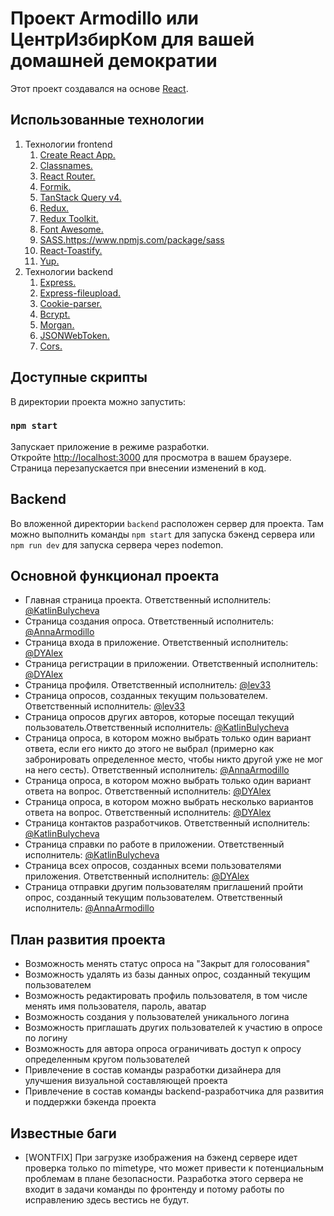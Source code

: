 # Проект Armodillo или ЦентрИзбирКом для вашей домашней демократии

Этот проект создавался на основе [React](https://github.com/facebook/create-react-app).

## Использованные технологии

1. Технологии frontend
    1. [Create React App.](https://github.com/facebook/create-react-app)
    2. [Classnames.](https://www.npmjs.com/package/classnames)
    3. [React Router.](https://reactrouter.com/en/main)
    4. [Formik.](https://formik.org/)
    5. [TanStack Query v4.](https://tanstack.com/query/latest)
    6. [Redux.](https://redux.js.org/)
    7. [Redux Toolkit.](https://redux-toolkit.js.org/)
    8. [Font Awesome.](https://fontawesome.com/)
    9. [SASS.]()https://www.npmjs.com/package/sass
    10. [React-Toastify.](https://fkhadra.github.io/react-toastify/introduction)
    11. [Yup.](https://www.npmjs.com/package/yup)
2. Технологии backend
    1. [Express.](https://expressjs.com/)
    2. [Express-fileupload.](https://www.npmjs.com/package/express-fileupload)
    3. [Cookie-parser.](https://www.npmjs.com/package/cookie-parser)
    4. [Bcrypt.](https://www.npmjs.com/package/bcrypt)
    5. [Morgan.](https://www.npmjs.com/package/morgan)
    6. [JSONWebToken.](https://www.npmjs.com/package/jsonwebtoken)
    7. [Cors.](https://www.npmjs.com/package/cors)

## Доступные скрипты

В директории проекта можно запустить:

### `npm start`
Запускает приложение в режиме разработки.\
Откройте [http://localhost:3000](http://localhost:3000) для просмотра в вашем браузере.
Страница перезапускается при внесении изменений в код.

## Backend
Во вложенной директории ```backend``` расположен сервер для проекта. Там можно выполнить команды ```npm start``` для запуска бэкенд сервера или ```npm run dev``` для запуска сервера через nodemon. 

## Основной функционал проекта

- Главная страница проекта. Ответственный исполнитель: [@KatlinBulycheva](https://github.com/KatlinBulycheva)
- Страница создания опроса. Ответственный исполнитель: [@AnnaArmodillo](https://github.com/AnnaArmodillo)
- Страница входа в приложение. Ответственный исполнитель: [@DYAlex](https://github.com/DYAlex)
- Страница регистрации в приложении. Ответственный исполнитель: [@DYAlex](https://github.com/DYAlex)
- Страница профиля. Ответственный исполнитель: [@lev33](https://github.com/lev33)
- Страница опросов, созданных текущим пользователем. Ответственный исполнитель: [@lev33](https://github.com/lev33)
- Страница опросов других авторов, которые посещал текущий пользователь.Ответственный исполнитель: [@KatlinBulycheva](https://github.com/KatlinBulycheva)
- Страница опроса, в котором можно выбрать только один вариант ответа, если его никто до этого не выбрал (примерно как забронировать определенное место, чтобы никто другой уже не мог на него сесть). Ответственный исполнитель: [@AnnaArmodillo](https://github.com/AnnaArmodillo)
- Страница опроса, в котором можно выбрать только один вариант ответа на вопрос. Ответственный исполнитель: [@DYAlex](https://github.com/DYAlex)
- Страница опроса, в котором можно выбрать несколько вариантов ответа на вопрос. Ответственный исполнитель: [@DYAlex](https://github.com/DYAlex)
- Страница контактов разработчиков. Ответственный исполнитель: [@KatlinBulycheva](https://github.com/KatlinBulycheva)
- Страница справки по работе в приложении. Ответственный исполнитель: [@KatlinBulycheva](https://github.com/KatlinBulycheva)
- Страница всех опросов, созданных всеми пользователями приложения. Ответственный исполнитель: [@DYAlex](https://github.com/DYAlex)
- Страница отправки другим пользователям приглашений пройти опрос, созданный текущим пользователем. Ответственный исполнитель: [@AnnaArmodillo](https://github.com/AnnaArmodillo)

## План развития проекта
- Возможность менять статус опроса на "Закрыт для голосования"
- Возможность удалять из базы данных опрос, созданный текущим пользователем
- Возможность редактировать профиль пользователя, в том числе менять имя пользователя, пароль, аватар
- Возможность создания у пользователей уникального логина
- Возможность приглашать других пользователей к участию в опросе по логину
- Возможность для автора опроса ограничивать доступ к опросу определенным кругом пользователей
- Привлечение в состав команды разработки дизайнера для улучшения визуальной составляющей проекта
- Привлечение в состав команды backend-разработчика для развития и поддержки бэкенда проекта

## Известные баги
-  [WONTFIX] При загрузке изображения на бэкенд сервере идет проверка только по mimetype, что может привести к потенциальным проблемам в плане безопасности. Разработка этого сервера не входит в задачи команды по фронтенду и потому работы по исправлению здесь вестись не будут. 
